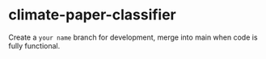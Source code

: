 # climate-paper-classifier

Create a `your name` branch for development, merge into main when code is fully functional.
